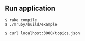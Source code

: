 ## Run application

```shell-session
$ rake compile
$ ./mruby/build/example

$ curl localhost:3000/topics.json
```
